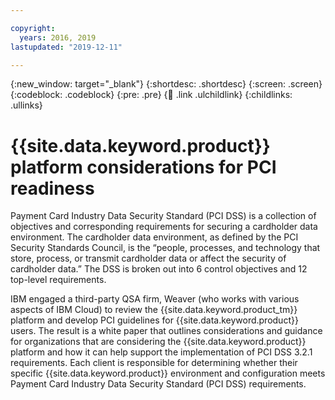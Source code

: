 ```yaml
---

copyright:
  years: 2016, 2019
lastupdated: "2019-12-11"

---
```


{:new_window: target="_blank"}
{:shortdesc: .shortdesc}
{:screen: .screen}
{:codeblock: .codeblock}
{:pre: .pre}
{:child: .link .ulchildlink}
{:childlinks: .ullinks}

# {{site.data.keyword.product}} platform considerations for PCI readiness

Payment Card Industry Data Security Standard (PCI DSS) is a collection of objectives and corresponding requirements for securing a cardholder data environment. The cardholder data environment, as defined by the PCI Security Standards Council, is the “people, processes, and technology that store, process, or transmit cardholder data or affect the security of cardholder data.” The DSS is broken out into 6 control objectives and 12 top-level requirements.

IBM engaged a third-party QSA firm, Weaver (who works with various aspects of IBM Cloud) to review the {{site.data.keyword.product_tm}} platform and develop PCI guidelines for {{site.data.keyword.product}} users. The result is a white paper that outlines considerations and guidance for organizations that are considering the {{site.data.keyword.product}} platform and how it can help support the implementation of PCI DSS 3.2.1 requirements. Each client is responsible for determining whether their specific {{site.data.keyword.product}} environment and configuration meets Payment Card Industry Data Security Standard (PCI DSS) requirements.

